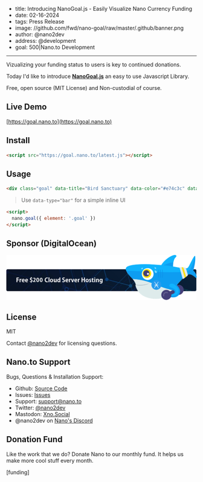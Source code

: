 - title: Introducing NanoGoal.js - Easily Visualize Nano Currency Funding
- date: 02-16-2024
- tags: Press Release
- image: //github.com/fwd/nano-goal/raw/master/.github/banner.png
- author: @nano2dev
- address: @development
- goal: 500|Nano.to Development
-----

Vizualizing your funding status to users is key to continued donations. 

Today I'd like to introduce [**NanoGoal.js**](https://github.com/fwd/nano-goal) an easy to use Javascript Library.

Free, open source (MIT License) and Non-custodial of course.

## Live Demo

[https://goal.nano.to](https://goal.nano.to)

## Install

```html
<script src="https://goal.nano.to/latest.js"></script>
```

## Usage

```html
<div class="goal" data-title="Bird Sanctuary" data-color="#e74c3c" data-address="@faucet" data-amount="100"></div>
```

> Use ```data-type="bar"``` for a simple inline UI 

```html
<script>
  nano.goal({ element: '.goal' })
</script>
```

## Sponsor (DigitalOcean)

[![A mushroom-head robot](https://github.com/fwd/fwd/raw/master/ads/digitalocean_new.png 'Codey the Codecademy mascot')](https://m.do.co/c/f139acf4ddcb)


## License

MIT

Contact [@nano2dev](mailto:support@nano.to) for licensing questions.

## Nano.to Support

Bugs, Questions & Installation Support:

- Github: [Source Code](https://github.com/fwd/nano-goal)
- Issues: [Issues](https://github.com/fwd/nano-goal/issues)
- Support: [support@nano.to](mailto:support@nano.to)
- Twitter: [@nano2dev](https://twitter.com/nano2dev)
- Mastodon: [Xno.Social](https://xno.social/@nano2dev)
- @nano2dev on [Nano's Discord](https://discord.com/invite/RNAE2R9) 

## Donation Fund

Like the work that we do? Donate Nano to our monthly fund. It helps us make more cool stuff every month.

[funding]